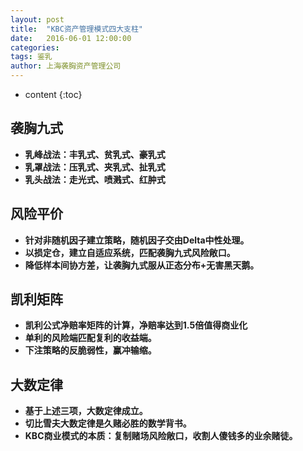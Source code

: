 ```yaml
---
layout: post
title:  "KBC资产管理模式四大支柱"
date:   2016-06-01 12:00:00
categories: 
tags: 鉴乳
author: 上海袭胸资产管理公司
---
```


* content
{:toc}

## 袭胸九式
* **乳峰战法：丰乳式、贫乳式、豪乳式**
* **乳罩战法：压乳式、夹乳式、扯乳式**
* **乳头战法：走光式、喷溅式、红肿式**


## 风险平价
   * **针对非随机因子建立策略，随机因子交由Delta中性处理。** 
   * **以损定仓，建立自适应系统，匹配袭胸九式风险敞口。**
   * **降低样本间协方差，让袭胸九式服从正态分布+无害黑天鹅。** 
 
 
## 凯利矩阵
   * **凯利公式净赔率矩阵的计算，净赔率达到1.5倍值得商业化** 
   * **单利的风险端匹配复利的收益端。** 
   * **下注策略的反脆弱性，赢冲输缩。** 
   
   
## 大数定律
   * **基于上述三项，大数定律成立。** 
   * **切比雪夫大数定律是久赌必胜的数学背书。** 
   * **KBC商业模式的本质：复制赌场风险敞口，收割人傻钱多的业余赌徒。** 
